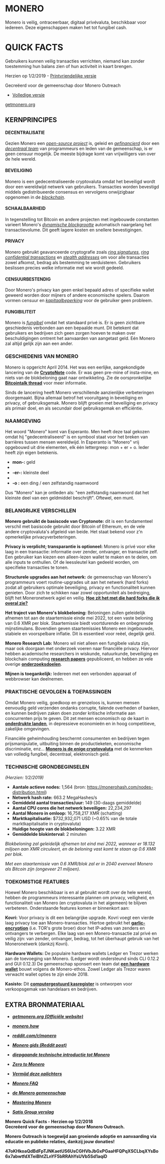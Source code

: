 # MONERO

Monero is veilig, ontraceerbaar, digitaal privévaluta, beschikbaar voor iedereen. Deze eigenschappen maken het tot fungibel cash.

# QUICK FACTS

Gebruikers kunnen veilig transacties verrichten, niemand kan zonder toestemming hun balans zien of hun activiteit in kaart brengen.

Herzien op 1/2/2019 - [Printvriendelijke versie](http://www.monerooutreach.org/pubs/2018/QuickFacts/QuickFacts_PrinterFriendly.pdf)

Gecreëerd voor de gemeenschap door Monero Outreach

* [Volledige versie](http://www.monerooutreach.org/pubs/2018/QuickFacts/QuickFacts.pdf)

[getmonero.org](https://getmonero.org/)


## KERNPRINCIPES 

#### DECENTRALISATIE

Gezien Monero een _[open-source project](https://github.com/monero-project/monero)_ is, geleid en _[gefinancierd](https://forum.getmonero.org/8/funding-required)_ door een _[decentraal team](https://getmonero.org/community/team/)_ van programmeurs en leden van de gemeenschap, is er geen censuur mogelijk. De meeste bijdrage komt van vrijwilligers van over de hele wereld. 

#### BEVEILIGING

Monero is een gedecentraliseerde cryptovaluta omdat het beveiligd wordt door een wereldwijd netwerk van gebruikers. Transacties worden bevestigd middels gedistribueerde consensus en vervolgens onwijzigbaar opgenomen in de _[blockchain](https://www.mycryptopedia.com/what-is-blockchain-technology/)_. 

#### SCHAALBAARHEID

In tegenstelling tot Bitcoin en andere projecten met ingebouwde constanten varieert Monero's _[dynamische blockgrootte](https://www.mycryptopedia.com/block-size-explained/)_ automatisch naargelang het transactievolume. Dit geeft lagere kosten en snellere bevestigingen.

#### PRIVACY

Monero gebruikt geavanceerde cryptografie zoals _[ring signatures](https://getmonero.org/resources/moneropedia/ringsignatures.html)_, _[ring confidential transactions](https://www.mycryptopedia.com/monero-ring-confidential-transactions-ringct/)_ en _[stealth addresses](https://www.mycryptopedia.com/everything-need-know-stealth-addresses/)_ om voor alle transacties zowel afkomst, bedrag als bestemming te verduisteren. Gebruikers beslissen precies welke informatie met wie wordt gedeeld. 

#### CENSUURBESTENDIG

Door Monero's privacy kan geen enkel bepaald adres of specifieke wallet geweerd worden door mijners of andere economische spelers. Daarom vormen censuur en _[kapitaalbeperking](https://nl.wikipedia.org/wiki/Kapitaalbeperking)_ voor de gebruiker geen probleem. 

#### FUNGIBILITEIT

Monero is _[fungibel](https://getmonero.org/resources/moneropedia/fungibility.html)_ omdat het standaard privé is. Er is geen zichtbare geschiedenis verbonden aan een bepaalde munt. Dit betekent dat gebruikers en bedrijven zich geen zorgen hoeven te maken over beschuldigingen omtrent het aanvaarden van aangetast geld. Eén Monero zal altijd gelijk zijn aan een ander. 

### GESCHIEDENIS VAN MONERO

Monero is opgericht April 2014. Het was een eerlijke, aangekondigde lancering van de **[CryptoNote](https://cryptonote.org/whitepaper.pdf)** code. Er was geen pre-mine of insta-mine, en niets van de blokbeloning gaat naar ontwikkeling. Zie de oorspronkelijke  **[Bitcointalk thread](https://bitcointalk.org/index.php?topic=563821.0)** voor meer informatie.

Sinds de lancering heeft Monero verschillende aanzienlijke verbeteringen doorgemaakt. Bijna allemaal betrof het vooruitgang in beveiliging en privacy, of gebruiksgemak. Monero blijft groeien met beveiliging en privacy als primair doel, en als secundair doel gebruiksgemak en efficiëntie. 

### NAAMGEVING

Het woord "Monero" komt van Esperanto. Men heeft deze taal gekozen omdat hij "gedecentraliseerd" is en symbool staat voor het breken van barrières tussen mensen wereldwijd. In Esperanto is "Monero" vrij opgebouwd uit drie elementen, elk één lettergreep: mon + er + o. Ieder heeft zijn eigen betekenis.

+ **mon-:** geld
+
+ **-er-:** kleinste deel
+
+ **-o :** een ding / een zelfstandig naamwoord

Dus "Monero" kan je ontleden als: "een zelfstandig naamwoord dat het kleinste deel van een geldmiddel beschrijft". Oftewel, een munt.

### BELANGRIJKE VERSCHILLEN

**Monero gebruikt de basiscode van Cryptonote:** dit is een fundamenteel verschil met basiscode gebruikt door Bitcoin of Ethereum, en de vele andere cryptovaluta's afgeleid van beide. Het staat bekend voor z'n opmerkelijke privacyverbeteringen. 

**Privacy is verplicht; transparantie is optioneel:** Monero is privé voor elke laag in een transactie: informatie over zender, ontvanger, en transactie zelf. Een gebruiker kan kiezen een alleen-lezen wallet te maken en te delen, om alle inputs te onthullen. Of de leessleutel kan gedeeld worden, om specifieke transacties te tonen.

**Structurele upgrades aan het netwerk:** de gemeenschap van Monero's programmeurs voert routine-upgrades uit aan het netwerk (hard forks) zodat all gebruikers optimale beveiliging, privacy en functionaliteit kunnen genieten. Door zich te schikken naar zowel opportuniteit als bedreiging, blijft het Moneronetwerk agiel en veilig. **[Hoe zit het met die hard forks die ik overal zie?](https://bitcoinmagazine.com/articles/monero-just-hard-forked-and-it-resulted-four-new-projects/)**

**Het traject van Monero's blokbeloning:** Beloningen zullen geleidelijk afnemen tot aan de staartemissie einde mei 2022, tot een vaste beloning van 0.6 XMR per blok. Staartemissie biedt voortdurende en onbegrensde mijnstimulans. Bovendien geven staartemissies Monero een ingebouwde, stabiele en voorspelbare inflatie. Dit is essentieel voor reëel, degelijk geld.

**Monero Research Lab:** Monero wil niet alleen een fungibele valuta zijn, maar ook doorgaan met onderzoek voeren naar financiële privacy.
Hiervoor hebben academische researchers in wiskunde, natuurkunde, beveiliging en blockchain computing **[research papers](https://lab.getmonero.org/)** gepubliceerd, en hebben ze vele overige **[onderzoeksdoelen](https://www.getmonero.org/design-goals/)**.

**Mijnen is toegankelijk:** Iedereen met een verbonden apparaat of webbrowser kan deelnemen.


### PRAKTISCHE GEVOLGEN & TOEPASSINGEN

Omdat Monero veilig, goedkoop en grenzeloos is, kunnen mensen eenvoudig geld verzenden ondanks corrupte, falende overheden of banken, en kunnen bedrijven zaken doen zonder kritische informatie aan concurrenten prijs te geven. Dit zet mensen economisch op de kaart in **[onderdrukte landen](https://www.reddit.com/r/Monero/comments/6wczty/how_monero_changed_my_life/)**, in depressieve economieën en in hoog competitieve, zakelijke omgevingen.

Financiële geheimhouding beschermt consumenten en bedrijven tegen prijsmanipulatie, uitbuiting binnen de productieketen, economische discriminatie, enz... **[Monero is de enige cryptovaluta](https://www.reddit.com/r/Monero/comments/8k8pk9/monero_the_worlds_bestkept_secret/)** met de kenmerken van volledig fungibel, decentraal, elektronisch geld.

### TECHNISCHE GRONDBEGINSELEN

_(Herzien: 1/2/2019)_

 + **Aantale actieve nodes:** 1,564 (bron: https://monerohash.com/nodes-distribution.html)
+ **Netwerk hash rate:** 663.2 MegaHashes/s
+ **Gemiddeld aantal transacties/uur:** 149 (30-daags gemiddelde)
+ **Aantal CPU cores die het netwerk beveiligen:** 22,234,297
+ **Aantal Monero in omloop:** 16,758,217 XMR (schatting)
+ **Marktkapitalisatie:** $732,932,071 USD (~0.65% van de totale marktkapitalisatie in cryptovaluta)
+ **Huidige hoogte van de blokbeloningen:** 3.22 XMR
+ **Gemiddelde blokinterval:** 2 minuten

_Blokbeloning zal geleidelijk afnemen tot eind mei 2022, wanneer er  18.132 miljoen aan XMR circuleert, en de beloning vast komt te staan op 0.6 XMR per blok._

_Met een staartemissie van 0.6 XMR/blok zal er in 2040 evenveel Monero als Bitcoin zijn (ongeveer 21 miljoen)._


### TOEKOMSTIGE FEATURES

Hoewel Monero beschikbaar is en al gebruikt wordt over de hele wereld, hebben de programmeurs interessante plannen om privacy, veiligheid, en functionaliteit van Monero (en cryptovaluta in het algemeen) te blijven verbeteren. Onderstaande features komen er binnenkort aan:

**Kovri:** Voor privacy is dit een belangrijke upgrade. Kovri voegt een vierde laag privacy toe aan Monero-transacties. Hiertoe gebruikt het **[garlic-encryption](https://getmonero.org/resources/moneropedia/garlic-encryption.html)** (i.e. TOR's grote broer) door het IP-adres van zenders en ontvangers te verbergen. Elke laag van een Monero-transactie zal privé en veilig zijn: van zender, ontvanger, bedrag, tot het überhaupt gebruik van het Moneronetwerk (dankzij Kovri).

**Hardware Wallets:** De populaire hardware wallets Ledger en Trezor werken aan de toevoeging van Monero. (Ledger wordt ondersteund sinds CLI 0.12.2 and GUI 0.12.3) De gemeenschap sponsert een team dat **[een hardware wallet](http://kastelo.org/)** bouwt volgens de Monero-ethos. Zowel Ledger als Trezor waren verwacht wallet opties te zijn einde 2018.

**Kasisto:** Dit **[computergestuurd kasregister](https://github.com/amiuhle/kasisto)** is ontworpen voor verkoopsgemak van handelaars en 
bedrijven.

## EXTRA BRONMATERIAAL

+ **_[getmonero.org (Officiële website)](https://getmonero.org/)_**
+ **_[monero.how](https://www.monero.how/)_**
+ **_[reddit.com/r/monero](https://www.reddit.com/r/Monero/)_**
+ **_[Monero gids (Reddit post)](https://www.reddit.com/r/CryptoCurrency/comments/7ra409/your_guide_to_monero_and_why_it_has_great/)_**
+ **_[diepgaande technische introductie tot Monero](https://steemit.com/monero/@sgp/7yjqso-a-monero-introduction-for-beginners)_**
+ **_[Zero to Monero](https://www.getmonero.org/library/Zero-to-Monero-1-0-0.pdf)_**

+ **_[Vermijd deze oplichters](https://www.reddit.com/r/Monero/wiki/avoid)_**
+ **_[Monero FAQ](https://ww.getmonero.org/get-started/faq/)_**
+ **_[de Monero gemeenschap](https://getmonero.org/community/hangouts/)_**
+ **_[Mastering Monero](https://masteringmonero.com/)_**
+ **_[Satis Group verslag](https://research.bloomberg.com/pub/res/d37g1Q1hEhBkiRCu_ruMdMsbc0A)_**

**Monero Quick Facts - Herzien op 1/2/2018**    
**Gecreëerd voor de gemeenschap door Monero Outreach.**

**Monero Outreach is toegewijd aan groeiende adoptie en aanvaarding via educatie en publieke relaties, dankzij jouw donaties!**

**47oKHkoaQdBdFpTJNKaetUS6UsCGHVbJbGxPGaaHFQPqXSCLbqXYsBo6x7abwtfdXTeiBhtZLnYF5bRRAhYsUVb5Sd1aqiD**

